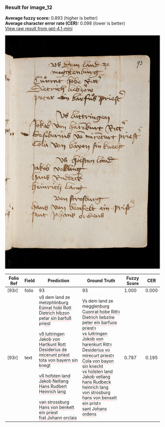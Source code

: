### Result for image_12
**Average fuzzy score:** 0.893 (higher is better)<br>**Average character error rate (CER):** 0.098 (lower is better)<br>[View raw result from gpt-4.1-mini](https://github.com/RISE-UNIBAS/humanities_data_benchmark/blob/main/results/2025-10-24/T0277/request_T0277_image_12.json)

<img src="https://github.com/RISE-UNIBAS/humanities_data_benchmark/blob/main/benchmarks/medieval_manuscripts/images/image_12.jpg?raw=true" alt="image_12" width="800px">

<style>
.diff { text-decoration: underline; text-decoration-color: #ffcccc; text-decoration-style: wavy; }
</style>

| Folio Ref | Field | Prediction | Ground Truth | Fuzzy Score | CER |
|-----------|-------|------------|--------------|-------------|-----|
| [93r] | folio | 93 | 93 | 1.000 | 0.000 |
| [93r] | text | <span class="diff">vß</span> dem land ze<br>me<span class="diff">t</span>zp<span class="diff">hlinburg<br>Eünrat hobi</span> R<span class="diff">ott<br></span>D<span class="diff">ietrich hibzon<br></span>p<span class="diff">etar sin barfuß</span> pri<span class="diff">est<br><br>vß luttringen<br></span>J<span class="diff">akob von Hartkunt Rott<br>Desiderius de micerunt priest<br>tota von bayern sin knegt<br><br>vß hofsten land<br>Jakob Neltang<br>Hans Rudbert<br>Heinrich lang<br><br>        van strossburg<br>Hans von benkelt ein priest<br>frat Johann orclais</span> | <span class="diff">Vs</span> dem land ze<br><span class="diff"> </span>me<span class="diff">gglenburg<br> Cuonrat hobe Rittꝛ<br> Dietrich lieb</span>z<span class="diff">öw<br> </span>p<span class="diff">eter ein barfuos priestꝛ<br> vs luttringen<br> Jokob von harenkurt</span> R<span class="diff">ittꝛ<br> </span>D<span class="diff">esiderius vo mirecurt </span>p<span class="diff">riestꝛ<br> Cola von bayon sin knecht<br> vs holsten land<br> Jakob vellang<br> hans Rudbeck<br> heinrich lang<br> von strosburg<br> hans von benselt ein</span> pri<span class="diff">stꝛ<br> sant </span>J<span class="diff">ohans ordens</span> | 0.787 | 0.195 |
